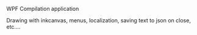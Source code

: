 WPF Compilation application

Drawing with inkcanvas, menus, localization, saving text to json on close, etc....
